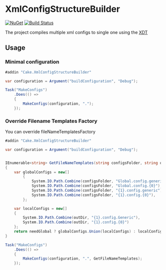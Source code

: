 # XmlConfigStructureBuilder

[![NuGet](https://img.shields.io/nuget/v/Cake.XmlConfigStructureBuilder.svg)](https://www.nuget.org/packages/Cake.XmlConfigStructureBuilder) [![Build Status](https://travis-ci.org/graph-uk/Cake.XmlConfigStructureBuilder.svg?branch=master)](https://travis-ci.org/graph-uk/Cake.XmlConfigStructureBuilder)

The project compiles multiple xml configs to single one using the [XDT](https://www.nuget.org/packages/Microsoft.Web.Xdt/)

## Usage

### Minimal configuration

```csharp
#addin "Cake.XmlConfigStructureBuilder"

var configuration = Argument("buildConfiguration", "Debug");

Task("MakeConfigs")
	.Does(() =>
	{
		MakeConfigs(configuration, ".");
	});
```

### Override Filename Templates Factory

You can override fileNameTemplatesFactory 

```csharp
#addin "Cake.XmlConfigStructureBuilder"

var configuration = Argument("buildConfiguration", "Debug");


IEnumerable<string> GetFileNameTemplates(string configsFolder, string outDir, bool needGlobal)
{
	var globalConfigs = new[]
		{
			System.IO.Path.Combine(configsFolder, "Global.config.generic"),
			System.IO.Path.Combine(configsFolder, "Global.config.{0}"),
			System.IO.Path.Combine(configsFolder, "{1}.config.generic"),
			System.IO.Path.Combine(configsFolder, "{1}.config.{0}"),
		};

	var localConfigs = new[]
	{
		System.IO.Path.Combine(outDir, "{1}.config.Generic"),
		System.IO.Path.Combine(outDir, "{1}.config.{0}")
	};
	return needGlobal ? globalConfigs.Union(localConfigs) : localConfigs;
}

Task("MakeConfigs")
	.Does(() =>
	{
		MakeConfigs(configuration, ".", GetFileNameTemplates);
	});
```
